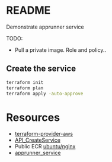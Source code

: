 # README
Demonstrate apprunner service

TODO: 
* Pull a private image.  Role and policy.. 

## Create the service

```sh
terraform init
terraform plan
terraform apply -auto-approve

```

# Resources 
* [terraform-provider-aws](https://github.com/hashicorp/terraform-provider-aws)  
* [API_CreateService](https://docs.aws.amazon.com/apprunner/latest/api/API_CreateService.html)  
* Public ECR [ubuntu/nginx](https://gallery.ecr.aws/ubuntu/nginx)  
* [apprunner_service](https://registry.terraform.io/providers/hashicorp/aws/latest/docs/resources/apprunner_service)  

